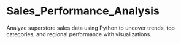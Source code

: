 # Sales_Performance_Analysis
Analyze superstore sales data using Python to uncover trends, top categories, and regional performance with visualizations.
